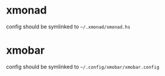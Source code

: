 # xmonad
config should be symlinked to `~/.xmonad/xmonad.hs`

# xmobar
config should be symlinked to `~/.config/xmobar/xmobar.config`
